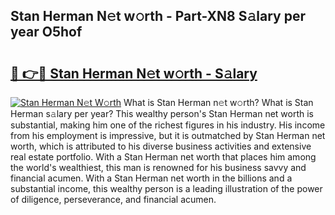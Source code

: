 ## Stan Herman N𝚎t w𝚘rth - Part-XN8 S𝚊lary per year O5hof

# <h2><a href="http://gc574y.nevu.top/?p=Stan+Herman">🔗 👉🔴 Stan Herman N𝚎t w𝚘rth - S𝚊lary</a></h2>

[![Stan Herman N𝚎t W𝚘rth](https://i.imgur.com/Oavwk0R.jpeg)](http://gc574y.nevu.top/?p=Stan+Herman)
What is Stan Herman n𝚎t w𝚘rth? What is Stan Herman s𝚊lary per year?
This wealthy person's Stan Herman net worth is substantial, making him one of the richest figures in his industry. His income from his employment is impressive, but it is outmatched by Stan Herman net worth, which is attributed to his diverse business activities and extensive real estate portfolio. With a Stan Herman net worth that places him among the world's wealthiest, this man is renowned for his business savvy and financial acumen. With a Stan Herman net worth in the billions and a substantial income, this wealthy person is a leading illustration of the power of diligence, perseverance, and financial acumen.
